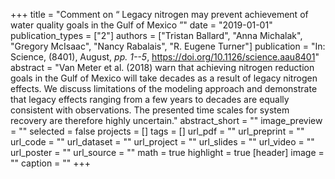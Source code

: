 +++
title = "Comment on “ Legacy nitrogen may prevent achievement of water quality goals in the Gulf of Mexico ”"
date = "2019-01-01"
publication_types = ["2"]
authors = ["Tristan Ballard", "Anna Michalak", "Gregory McIsaac", "Nancy Rabalais", "R. Eugene Turner"]
publication = "In: Science, (8401), August, _pp. 1--5_, https://doi.org/10.1126/science.aau8401"
abstract = "Van Meter et al. (2018) warn that achieving nitrogen reduction goals in the Gulf of Mexico will take decades as a result of legacy nitrogen effects. We discuss limitations of the modeling approach and demonstrate that legacy effects ranging from a few years to decades are equally consistent with observations. The presented time scales for system recovery are therefore highly uncertain."
abstract_short = ""
image_preview = ""
selected = false
projects = []
tags = []
url_pdf = ""
url_preprint = ""
url_code = ""
url_dataset = ""
url_project = ""
url_slides = ""
url_video = ""
url_poster = ""
url_source = ""
math = true
highlight = true
[header]
image = ""
caption = ""
+++
